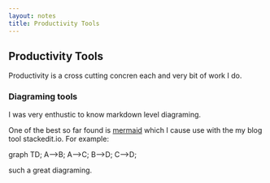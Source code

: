 ```yaml
---
layout: notes 
title: Productivity Tools
---
```


<script src="https://unpkg.com/mermaid@8.0.0/dist/mermaid.min.js"></script>

## Productivity Tools
Productivity is a cross cutting concren each and very bit of work I do. 

### Diagraming tools
I was very enthustic to know markdown level diagraming. 

One of the best so far found is [mermaid](https://mermaid-js.github.io/mermaid/#/) which I cause use with the my blog tool stackedit.io. For example:

<div class="mermaid">
graph TD;
    A-->B;
    A-->C;
    B-->D;
    C-->D;
</div>

such a great diagraming.
<!--stackedit_data:
eyJoaXN0b3J5IjpbMTQyNDAyMDY0XX0=
-->